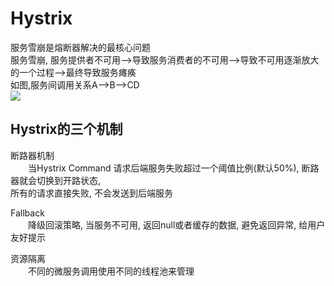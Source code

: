 # Hystrix
服务雪崩是熔断器解决的最核心问题  
服务雪崩, 服务提供者不可用-->导致服务消费者的不可用-->导致不可用逐渐放大的一个过程-->最终导致服务瘫痪  
如图,服务间调用关系A-->B-->CD  
![](http://img.zhaoqingfeng.com/%E6%9C%8D%E5%8A%A1%E9%9B%AA%E5%B4%A9.png)
## Hystrix的三个机制
断路器机制    
&emsp;&emsp;当Hystrix Command 请求后端服务失败超过一个阈值比例(默认50%), 断路器就会切换到开路状态,  
所有的请求直接失败, 不会发送到后端服务  

Fallback  
&emsp;&emsp;降级回滚策略, 当服务不可用, 返回null或者缓存的数据, 避免返回异常, 给用户友好提示

资源隔离  
&emsp;&emsp;不同的微服务调用使用不同的线程池来管理  



